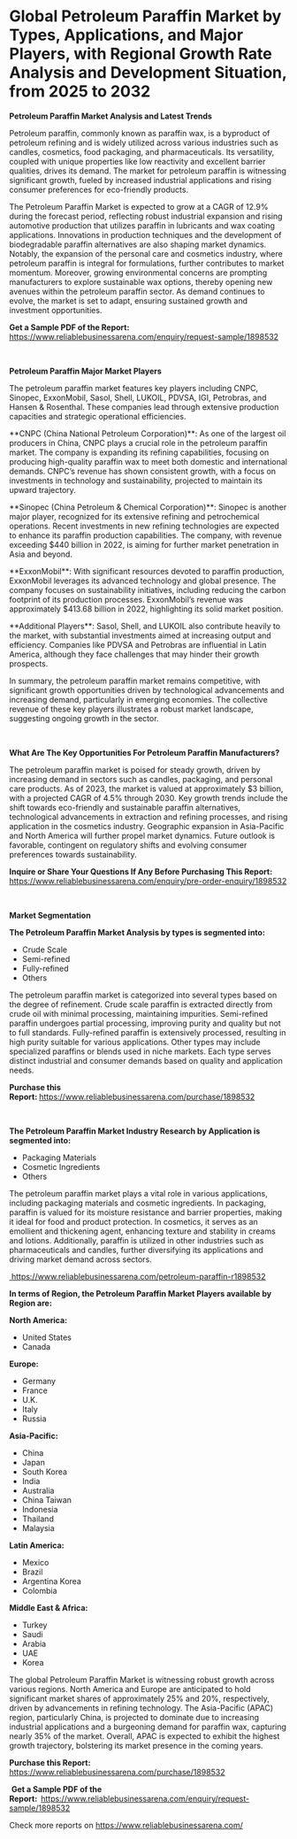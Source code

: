 <p><h1>Global Petroleum Paraffin Market by Types, Applications, and Major Players, with Regional Growth Rate Analysis and Development Situation, from 2025 to 2032</h1></p><p><strong>Petroleum Paraffin Market Analysis and Latest Trends</strong></p>
<p><p>Petroleum paraffin, commonly known as paraffin wax, is a byproduct of petroleum refining and is widely utilized across various industries such as candles, cosmetics, food packaging, and pharmaceuticals. Its versatility, coupled with unique properties like low reactivity and excellent barrier qualities, drives its demand. The market for petroleum paraffin is witnessing significant growth, fueled by increased industrial applications and rising consumer preferences for eco-friendly products.</p><p>The Petroleum Paraffin Market is expected to grow at a CAGR of 12.9% during the forecast period, reflecting robust industrial expansion and rising automotive production that utilizes paraffin in lubricants and wax coating applications. Innovations in production techniques and the development of biodegradable paraffin alternatives are also shaping market dynamics. Notably, the expansion of the personal care and cosmetics industry, where petroleum paraffin is integral for formulations, further contributes to market momentum. Moreover, growing environmental concerns are prompting manufacturers to explore sustainable wax options, thereby opening new avenues within the petroleum paraffin sector. As demand continues to evolve, the market is set to adapt, ensuring sustained growth and investment opportunities.</p></p>
<p><strong>Get a Sample PDF of the Report:&nbsp;</strong> <a href="https://www.reliablebusinessarena.com/enquiry/request-sample/1898532?utm_campaign=1892&utm_medium=2&utm_source=Github&utm_content=ia&utm_term=31032025&utm_id=petroleum-paraffin">https://www.reliablebusinessarena.com/enquiry/request-sample/1898532</a></p>
<p>&nbsp;</p>
<p><strong>Petroleum Paraffin Major Market Players</strong></p>
<p><p>The petroleum paraffin market features key players including CNPC, Sinopec, ExxonMobil, Sasol, Shell, LUKOIL, PDVSA, IGI, Petrobras, and Hansen & Rosenthal. These companies lead through extensive production capacities and strategic operational efficiencies.</p><p>**CNPC (China National Petroleum Corporation)**: As one of the largest oil producers in China, CNPC plays a crucial role in the petroleum paraffin market. The company is expanding its refining capabilities, focusing on producing high-quality paraffin wax to meet both domestic and international demands. CNPC’s revenue has shown consistent growth, with a focus on investments in technology and sustainability, projected to maintain its upward trajectory.</p><p>**Sinopec (China Petroleum & Chemical Corporation)**: Sinopec is another major player, recognized for its extensive refining and petrochemical operations. Recent investments in new refining technologies are expected to enhance its paraffin production capabilities. The company, with revenue exceeding $440 billion in 2022, is aiming for further market penetration in Asia and beyond.</p><p>**ExxonMobil**: With significant resources devoted to paraffin production, ExxonMobil leverages its advanced technology and global presence. The company focuses on sustainability initiatives, including reducing the carbon footprint of its production processes. ExxonMobil’s revenue was approximately $413.68 billion in 2022, highlighting its solid market position.</p><p>**Additional Players**: Sasol, Shell, and LUKOIL also contribute heavily to the market, with substantial investments aimed at increasing output and efficiency. Companies like PDVSA and Petrobras are influential in Latin America, although they face challenges that may hinder their growth prospects.</p><p>In summary, the petroleum paraffin market remains competitive, with significant growth opportunities driven by technological advancements and increasing demand, particularly in emerging economies. The collective revenue of these key players illustrates a robust market landscape, suggesting ongoing growth in the sector.</p></p>
<p>&nbsp;</p>
<p><strong>What Are The Key Opportunities For Petroleum Paraffin Manufacturers?</strong></p>
<p><p>The petroleum paraffin market is poised for steady growth, driven by increasing demand in sectors such as candles, packaging, and personal care products. As of 2023, the market is valued at approximately $3 billion, with a projected CAGR of 4.5% through 2030. Key growth trends include the shift towards eco-friendly and sustainable paraffin alternatives, technological advancements in extraction and refining processes, and rising application in the cosmetics industry. Geographic expansion in Asia-Pacific and North America will further propel market dynamics. Future outlook is favorable, contingent on regulatory shifts and evolving consumer preferences towards sustainability.</p></p>
<p><strong>Inquire or Share Your Questions If Any Before Purchasing This Report:</strong> <a href="https://www.reliablebusinessarena.com/enquiry/pre-order-enquiry/1898532?utm_campaign=1892&utm_medium=2&utm_source=Github&utm_content=ia&utm_term=31032025&utm_id=petroleum-paraffin">https://www.reliablebusinessarena.com/enquiry/pre-order-enquiry/1898532</a></p>
<p>&nbsp;</p>
<p><strong>Market Segmentation</strong></p>
<p><strong>The Petroleum Paraffin Market Analysis by types is segmented into:</strong></p>
<p><ul><li>Crude Scale</li><li>Semi-refined</li><li>Fully-refined</li><li>Others</li></ul></p>
<p><p>The petroleum paraffin market is categorized into several types based on the degree of refinement. Crude scale paraffin is extracted directly from crude oil with minimal processing, maintaining impurities. Semi-refined paraffin undergoes partial processing, improving purity and quality but not to full standards. Fully-refined paraffin is extensively processed, resulting in high purity suitable for various applications. Other types may include specialized paraffins or blends used in niche markets. Each type serves distinct industrial and consumer demands based on quality and application needs.</p></p>
<p><strong>Purchase this Report:&nbsp;</strong><a href="https://www.reliablebusinessarena.com/purchase/1898532?utm_campaign=1892&utm_medium=2&utm_source=Github&utm_content=ia&utm_term=31032025&utm_id=petroleum-paraffin">https://www.reliablebusinessarena.com/purchase/1898532</a></p>
<p>&nbsp;</p>
<p><strong>The Petroleum Paraffin Market Industry Research by Application is segmented into:</strong></p>
<p><ul><li>Packaging Materials</li><li>Cosmetic Ingredients</li><li>Others</li></ul></p>
<p><p>The petroleum paraffin market plays a vital role in various applications, including packaging materials and cosmetic ingredients. In packaging, paraffin is valued for its moisture resistance and barrier properties, making it ideal for food and product protection. In cosmetics, it serves as an emollient and thickening agent, enhancing texture and stability in creams and lotions. Additionally, paraffin is utilized in other industries such as pharmaceuticals and candles, further diversifying its applications and driving market demand across sectors.</p></p>
<p><a href="https://www.reliablebusinessarena.com/petroleum-paraffin-r1898532?utm_campaign=1892&utm_medium=2&utm_source=Github&utm_content=ia&utm_term=31032025&utm_id=petroleum-paraffin">&nbsp;https://www.reliablebusinessarena.com/petroleum-paraffin-r1898532</a></p>
<p><strong>In terms of Region, the Petroleum Paraffin Market Players available by Region are:</strong></p>
<p>
    <p> <strong> North America: </strong>
        <ul>
            <li>United States</li>
            <li>Canada</li>
        </ul>
        </p> 
    <p> <strong> Europe: </strong>
        <ul>
            <li>Germany</li>
            <li>France</li>
            <li>U.K.</li>
            <li>Italy</li>
            <li>Russia</li>
        </ul>
        </p> 
    <p> <strong> Asia-Pacific: </strong>
        <ul>
            <li>China</li>
            <li>Japan</li>
            <li>South Korea</li>
            <li>India</li>
            <li>Australia</li>
            <li>China Taiwan</li>
            <li>Indonesia</li>
            <li>Thailand</li>
            <li>Malaysia</li>
        </ul>
        </p> 
    <p> <strong> Latin America: </strong>
        <ul>
            <li>Mexico</li>
            <li>Brazil</li>
            <li>Argentina Korea</li>
            <li>Colombia</li>
        </ul>
        </p> 
    <p> <strong> Middle East & Africa: </strong>
        <ul>
            <li>Turkey</li>
            <li>Saudi</li>
            <li>Arabia</li>
            <li>UAE</li>
            <li>Korea</li>
        </ul>
    </p>
    </p>
<p><p>The global Petroleum Paraffin Market is witnessing robust growth across various regions. North America and Europe are anticipated to hold significant market shares of approximately 25% and 20%, respectively, driven by advancements in refining technology. The Asia-Pacific (APAC) region, particularly China, is projected to dominate due to increasing industrial applications and a burgeoning demand for paraffin wax, capturing nearly 35% of the market. Overall, APAC is expected to exhibit the highest growth trajectory, bolstering its market presence in the coming years.</p></p>
<p><strong>Purchase this Report: </strong><a href="https://www.reliablebusinessarena.com/purchase/1898532?utm_campaign=1892&utm_medium=2&utm_source=Github&utm_content=ia&utm_term=31032025&utm_id=petroleum-paraffin">https://www.reliablebusinessarena.com/purchase/1898532</a></p>
<p>&nbsp;<strong>Get a Sample PDF of the Report:&nbsp;&nbsp;</strong><a href="https://www.reliablebusinessarena.com/enquiry/request-sample/1898532?utm_campaign=1892&utm_medium=2&utm_source=Github&utm_content=ia&utm_term=31032025&utm_id=petroleum-paraffin">https://www.reliablebusinessarena.com/enquiry/request-sample/1898532</a></p>
<p><strong></strong></p>
<p>Check more reports on <a href="https://www.reliablebusinessarena.com/?utm_campaign=1892&utm_medium=2&utm_source=Github&utm_content=ia&utm_term=31032025&utm_id=petroleum-paraffin">https://www.reliablebusinessarena.com/</a></p>
